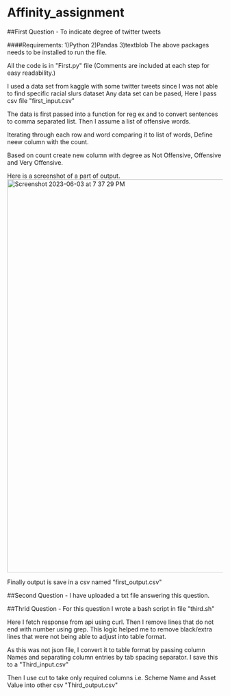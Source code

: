 # Affinity_assignment


##First Question -
To indicate degree of twitter tweets

####Requirements: 
1)Python 
2)Pandas
3)textblob
The above packages needs to be installed to run the file.

All the code is in "First.py" file (Comments are included at each step for easy readability.)

I used a data set from kaggle with some twitter tweets since I was not able to find specific racial slurs dataset
Any data set can be pased, Here I pass csv file "first_input.csv"

The data is first passed into a function for reg ex and to convert sentences to comma separated list.
Then I assume a list of offensive words.

Iterating through each row and word comparing it to list of words, Define neew column with the count.

Based on count create new column with degree as Not Offensive, Offensive and Very Offensive.

Here is a screenshot of a part of output.
<img width="916" alt="Screenshot 2023-06-03 at 7 37 29 PM" src="https://github.com/devesh-13/Affinity_assignment/assets/92622788/6048fc08-b456-4df8-aab4-02b5bf5c156d">

Finally output is save in a csv named "first_output.csv"


##Second Question - 
I have uploaded a txt file answering this question.

##Thrid Question -
For this question I wrote a bash script in file "third.sh"

Here I fetch response from api using curl. Then I remove lines that do not end with number using grep.
This logic helped me to remove black/extra lines that were not being able to adjust into table format.

As this was not json file, I convert it to table format by passing column Names and separating column entries by tab spacing separator.
I save this to a "Third_input.csv"

Then I use cut to take only required columns i.e. Scheme Name and Asset Value into other csv "Third_output.csv"



